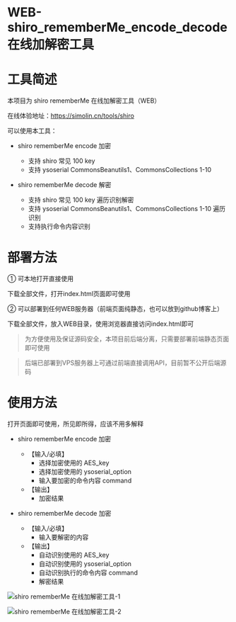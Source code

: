 # WEB-shiro_rememberMe_encode_decode 在线加解密工具

# 工具简述

本项目为 shiro rememberMe 在线加解密工具（WEB）

在线体验地址：https://simolin.cn/tools/shiro

可以使用本工具：

- shiro rememberMe encode 加密
  - 支持 shiro 常见 100 key
  - 支持 ysoserial CommonsBeanutils1、CommonsCollections 1-10

- shiro rememberMe decode 解密
  - 支持 shiro 常见 100 key 遍历识别解密
  - 支持 ysoserial CommonsBeanutils1、CommonsCollections 1-10 遍历识别
  - 支持执行命令内容识别


# 部署方法

① 可本地打开直接使用

下载全部文件，打开index.html页面即可使用

② 可以部署到任何WEB服务器（前端页面纯静态，也可以放到github博客上）

下载全部文件，放入WEB目录，使用浏览器直接访问index.html即可

> 为方便使用及保证源码安全，本项目前后端分离，只需要部署前端静态页面即可使用

> 后端已部署到VPS服务器上可通过前端直接调用API，目前暂不公开后端源码


# 使用方法

打开页面即可使用，所见即所得，应该不用多解释

- shiro rememberMe encode 加密
  - 【输入/必填】
    - 选择加密使用的 AES_key
    - 选择加密使用的 ysoserial_option
    - 输入要加密的命令内容 command
  - 【输出】
    - 加密结果

- shiro rememberMe decode 加密
  - 【输入/必填】
    - 输入要解密的内容
  - 【输出】
    - 自动识别使用的 AES_key
    - 自动识别使用的 ysoserial_option
    - 自动识别执行的命令内容 command
    - 解密结果

![shiro rememberMe 在线加解密工具-1](/webapp-shiro-1.png)

![shiro rememberMe 在线加解密工具-2](/webapp-shiro-2.png)
